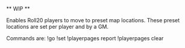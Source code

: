 ** WIP **

Enables Roll20 players to move to preset map locations.
These preset locations are set per player and by a GM.

Commands are:
!go <maptype>
!set <maptype> <playername>
!playerpages report
!playerpages clear
